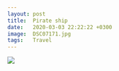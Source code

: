 ```yaml
---
layout: post
title:  Pirate ship
date:   2020-03-03 22:22:22 +0300
image:  DSC07171.jpg
tags:   Travel
---
```


![]({{site.baseurl}}/img/DSC07171.jpg)

